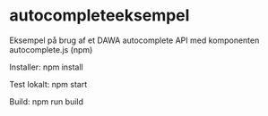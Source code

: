 # autocompleteeksempel
Eksempel på brug af et DAWA autocomplete API med komponenten autocomplete.js (npm)

Installer: npm install

Test lokalt: npm start

Build: npm run build